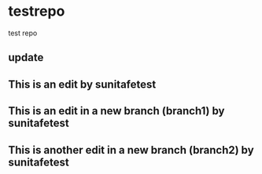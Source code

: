 # testrepo
test repo

## update
## This is an edit by sunitafetest
## This is an edit in a new branch (branch1) by sunitafetest
## This is another edit in a new branch (branch2) by sunitafetest
